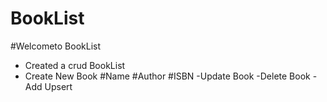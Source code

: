 # BookList
#Welcometo BookList 
- Created a crud BookList
- Create New Book 
   #Name
   #Author
   #ISBN
-Update Book
-Delete Book
-Add Upsert
